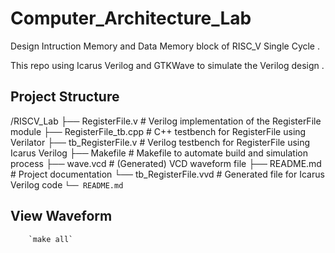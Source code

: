   # Computer_Architecture_Lab

Design Intruction Memory and Data Memory block of RISC_V Single Cycle .

This repo using Icarus Verilog and GTKWave to simulate the Verilog design .

 ## Project Structure
/RISCV_Lab ├── RegisterFile.v # Verilog implementation of the RegisterFile module ├── RegisterFile_tb.cpp # C++ testbench for RegisterFile using Verilator ├── tb_RegisterFile.v # Verilog testbench for RegisterFile using Icarus Verilog ├── Makefile # Makefile to automate build and simulation process ├── wave.vcd # (Generated) VCD waveform file ├── README.md # Project documentation └── tb_RegisterFile.vvd # Generated file for Icarus Verilog code
`└── README.md`

  ## View Waveform  
        `make all`
  
